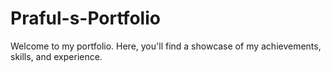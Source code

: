 # Praful-s-Portfolio
Welcome to my portfolio. Here, you'll find a showcase of my achievements, skills, and experience.
